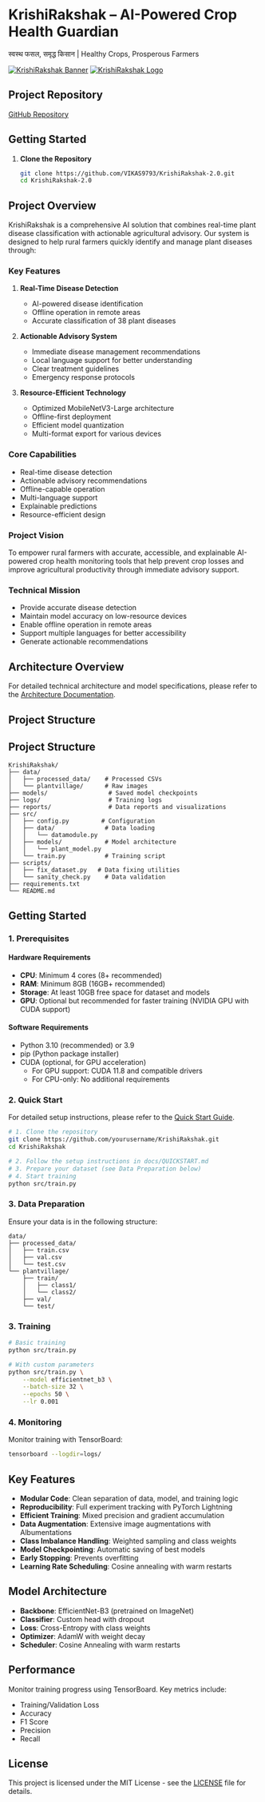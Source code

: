 # KrishiRakshak – AI-Powered Crop Health Guardian
स्वस्थ फसल, समृद्ध किसान | Healthy Crops, Prosperous Farmers

[![KrishiRakshak Banner](assets/banners/banner.png)](https://github.com/VIKAS9793/KrishiRakshak-2.0)
[![KrishiRakshak Logo](assets/logos/logo.png)](https://github.com/VIKAS9793/KrishiRakshak-2.0)

## Project Repository
[GitHub Repository](https://github.com/VIKAS9793/KrishiRakshak-2.0)

## Getting Started

1. **Clone the Repository**
   ```bash
   git clone https://github.com/VIKAS9793/KrishiRakshak-2.0.git
   cd KrishiRakshak-2.0
   ```

## Project Overview

KrishiRakshak is a comprehensive AI solution that combines real-time plant disease classification with actionable agricultural advisory. Our system is designed to help rural farmers quickly identify and manage plant diseases through:

### Key Features
1. **Real-Time Disease Detection**
   - AI-powered disease identification
   - Offline operation in remote areas
   - Accurate classification of 38 plant diseases

2. **Actionable Advisory System**
   - Immediate disease management recommendations
   - Local language support for better understanding
   - Clear treatment guidelines
   - Emergency response protocols

3. **Resource-Efficient Technology**
   - Optimized MobileNetV3-Large architecture
   - Offline-first deployment
   - Efficient model quantization
   - Multi-format export for various devices

### Core Capabilities
- Real-time disease detection
- Actionable advisory recommendations
- Offline-capable operation
- Multi-language support
- Explainable predictions
- Resource-efficient design

### Project Vision
To empower rural farmers with accurate, accessible, and explainable AI-powered crop health monitoring tools that help prevent crop losses and improve agricultural productivity through immediate advisory support.

### Technical Mission
- Provide accurate disease detection
- Maintain model accuracy on low-resource devices
- Enable offline operation in remote areas
- Support multiple languages for better accessibility
- Generate actionable recommendations

## Architecture Overview

For detailed technical architecture and model specifications, please refer to the [Architecture Documentation](docs/ARCHITECTURE.md).

## Project Structure

## Project Structure

```
KrishiRakshak/
├── data/
│   ├── processed_data/    # Processed CSVs
│   └── plantvillage/      # Raw images
├── models/                 # Saved model checkpoints
├── logs/                   # Training logs
├── reports/                # Data reports and visualizations
├── src/
│   ├── config.py         # Configuration
│   ├── data/              # Data loading
│   │   └── datamodule.py
│   ├── models/            # Model architecture
│   │   └── plant_model.py
│   └── train.py           # Training script
├── scripts/
│   ├── fix_dataset.py   # Data fixing utilities
│   └── sanity_check.py    # Data validation
├── requirements.txt
└── README.md
```

## Getting Started

### 1. Prerequisites

#### Hardware Requirements

- **CPU**: Minimum 4 cores (8+ recommended)
- **RAM**: Minimum 8GB (16GB+ recommended)
- **Storage**: At least 10GB free space for dataset and models
- **GPU**: Optional but recommended for faster training (NVIDIA GPU with CUDA support)

#### Software Requirements

- Python 3.10 (recommended) or 3.9
- pip (Python package installer)
- CUDA (optional, for GPU acceleration)
  - For GPU support: CUDA 11.8 and compatible drivers
  - For CPU-only: No additional requirements

### 2. Quick Start

For detailed setup instructions, please refer to the [Quick Start Guide](docs/QUICKSTART.md).

```bash
# 1. Clone the repository
git clone https://github.com/yourusername/KrishiRakshak.git
cd KrishiRakshak

# 2. Follow the setup instructions in docs/QUICKSTART.md
# 3. Prepare your dataset (see Data Preparation below)
# 4. Start training
python src/train.py
```

### 3. Data Preparation

Ensure your data is in the following structure:

```
data/
├── processed_data/
│   ├── train.csv
│   ├── val.csv
│   └── test.csv
└── plantvillage/
    ├── train/
    │   ├── class1/
    │   └── class2/
    ├── val/
    └── test/
```

### 3. Training

```bash
# Basic training
python src/train.py

# With custom parameters
python src/train.py \
    --model efficientnet_b3 \
    --batch-size 32 \
    --epochs 50 \
    --lr 0.001
```

### 4. Monitoring

Monitor training with TensorBoard:

```bash
tensorboard --logdir=logs/
```

## Key Features

- **Modular Code**: Clean separation of data, model, and training logic
- **Reproducibility**: Full experiment tracking with PyTorch Lightning
- **Efficient Training**: Mixed precision and gradient accumulation
- **Data Augmentation**: Extensive image augmentations with Albumentations
- **Class Imbalance Handling**: Weighted sampling and class weights
- **Model Checkpointing**: Automatic saving of best models
- **Early Stopping**: Prevents overfitting
- **Learning Rate Scheduling**: Cosine annealing with warm restarts

## Model Architecture

- **Backbone**: EfficientNet-B3 (pretrained on ImageNet)
- **Classifier**: Custom head with dropout
- **Loss**: Cross-Entropy with class weights
- **Optimizer**: AdamW with weight decay
- **Scheduler**: Cosine Annealing with warm restarts

## Performance

Monitor training progress using TensorBoard. Key metrics include:

- Training/Validation Loss
- Accuracy
- F1 Score
- Precision
- Recall

## License

This project is licensed under the MIT License - see the [LICENSE](LICENSE) file for details.
